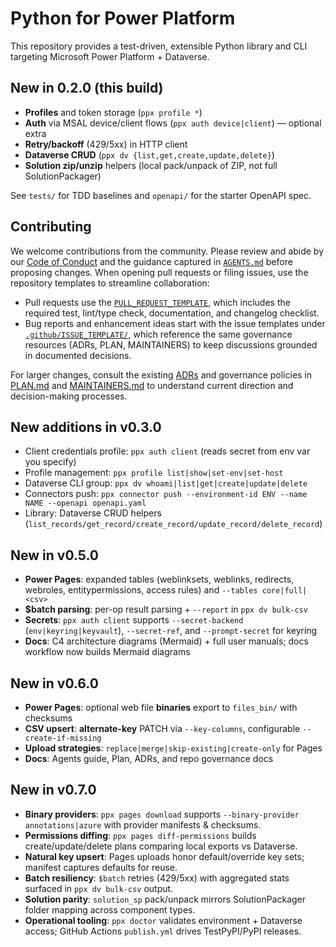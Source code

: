 
# Python for Power Platform

This repository provides a test-driven, extensible Python library and CLI targeting Microsoft Power Platform + Dataverse.

## New in 0.2.0 (this build)
- **Profiles** and token storage (`ppx profile *`)
- **Auth** via MSAL device/client flows (`ppx auth device|client`) — optional extra
- **Retry/backoff** (429/5xx) in HTTP client
- **Dataverse CRUD** (`ppx dv {list,get,create,update,delete}`)
- **Solution zip/unzip** helpers (local pack/unpack of ZIP, not full SolutionPackager)

See `tests/` for TDD baselines and `openapi/` for the starter OpenAPI spec.

## Contributing

We welcome contributions from the community. Please review and abide by our [Code of Conduct](CODE_OF_CONDUCT.md) and the guidance captured in [`AGENTS.md`](AGENTS.md) before proposing changes. When opening pull requests or filing issues, use the repository templates to streamline collaboration:

- Pull requests use the [`PULL_REQUEST_TEMPLATE`](.github/PULL_REQUEST_TEMPLATE.md), which includes the required test, lint/type check, documentation, and changelog checklist.
- Bug reports and enhancement ideas start with the issue templates under [`.github/ISSUE_TEMPLATE/`](.github/ISSUE_TEMPLATE/), which reference the same governance resources (ADRs, PLAN, MAINTAINERS) to keep discussions grounded in documented decisions.

For larger changes, consult the existing [ADRs](docs/adr/) and governance policies in [PLAN.md](PLAN.md) and [MAINTAINERS.md](MAINTAINERS.md) to understand current direction and decision-making processes.

## New additions in v0.3.0
- Client credentials profile: `ppx auth client` (reads secret from env var you specify)
- Profile management: `ppx profile list|show|set-env|set-host`
- Dataverse CLI group: `ppx dv whoami|list|get|create|update|delete`
- Connectors push: `ppx connector push --environment-id ENV --name NAME --openapi openapi.yaml`
- Library: Dataverse CRUD helpers (`list_records/get_record/create_record/update_record/delete_record`)


## New in v0.5.0
- **Power Pages**: expanded tables (weblinksets, weblinks, redirects, webroles, entitypermissions, access rules) and `--tables core|full|<csv>`
- **$batch parsing**: per-op result parsing + `--report` in `ppx dv bulk-csv`
- **Secrets**: `ppx auth client` supports `--secret-backend` (`env|keyring|keyvault`), `--secret-ref`, and `--prompt-secret` for keyring
- **Docs**: C4 architecture diagrams (Mermaid) + full user manuals; docs workflow now builds Mermaid diagrams


## New in v0.6.0
- **Power Pages**: optional web file **binaries** export to `files_bin/` with checksums
- **CSV upsert**: **alternate-key** PATCH via `--key-columns`, configurable `--create-if-missing`
- **Upload strategies**: `replace|merge|skip-existing|create-only` for Pages
- **Docs**: Agents guide, Plan, ADRs, and repo governance docs

## New in v0.7.0
- **Binary providers**: `ppx pages download` supports `--binary-provider annotations|azure` with provider manifests & checksums.
- **Permissions diffing**: `ppx pages diff-permissions` builds create/update/delete plans comparing local exports vs Dataverse.
- **Natural key upsert**: Pages uploads honor default/override key sets; manifest captures defaults for reuse.
- **Batch resiliency**: `$batch` retries (429/5xx) with aggregated stats surfaced in `ppx dv bulk-csv` output.
- **Solution parity**: `solution_sp` pack/unpack mirrors SolutionPackager folder mapping across component types.
- **Operational tooling**: `ppx doctor` validates environment + Dataverse access; GitHub Actions `publish.yml` drives TestPyPI/PyPI releases.
